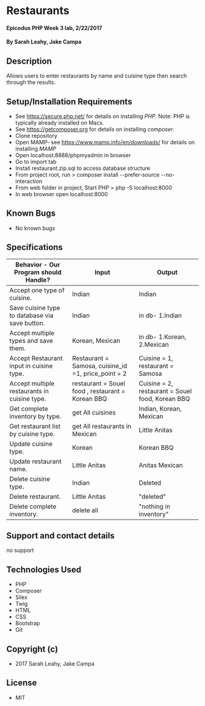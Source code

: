 # Restaurants

#### Epicodus PHP Week 3 lab, 2/22/2017

#### By Sarah Leahy, Jake Campa

## Description

Allows users to enter restaurants by name and cuisine type then search through the results.

## Setup/Installation Requirements
* See https://secure.php.net/ for details on installing _PHP_.  Note: PHP is typically already installed on Macs.
* See https://getcomposer.org for details on installing _composer_.
* Clone repository
* Open MAMP- see https://www.mamp.info/en/downloads/ for details on installing _MAMP_
* Open localhost:8888/phpmyadmin in browser
* Go to import tab 
* Install restaurant.zip.sql to access database structure
* From project root, run > composer install --prefer-source --no-interaction
* From web folder in project, Start PHP > php -S localhost:8000
* In web browser open localhost:8000

## Known Bugs
* No known bugs

## Specifications

| Behavior - Our Program should Handle?| Input         | Output |      
|---| --- | --- |        
|  Accept one type of cuisine. | Indian | Indian |
|  Save cuisine type to database via save button. | Indian  |  in db- 1.Indian|
|  Accept multiple types and save them. | Korean, Mexican |  in db- 1.Korean, 2.Mexican|
|  Accept Restaurant input in cuisine type. | Restaurant = Samosa, cuisine_id =1, price_point = 2| Cuisine = 1, restaurant = Samosa|
|  Accept multiple restaurants in cuisine type. | restaurant = Souel food , restaurant = Korean BBQ| Cuisine = 2, restaurant = Souel food, Korean BBQ
|  Get complete inventory by type. | get All  cuisines     |Indian, Korean, Mexican |
|  Get restaurant list by cuisine type. | get All  restaurants in Mexican     |Little Anitas |
|  Update cuisine type. | Korean   |Korean BBQ |
|  Update restaurant name. | Little Anitas  |Anitas Mexican |
|  Delete cuisine type. | Indian |  Deleted|
|  Delete restaurant. | Little Anitas |  "deleted"|
|  Delete complete inventory. | delete all |  "nothing in inventory"|


## Support and contact details
no support

## Technologies Used
* PHP
* Composer
* Silex
* Twig
* HTML
* CSS
* Bootstrap
* Git

## Copyright (c)
* 2017 Sarah Leahy, Jake Campa

## License
* MIT
